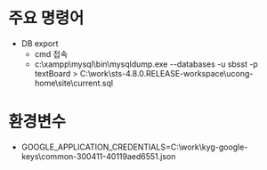 # 주요 명령어
- DB export
  - cmd 접속
  - c:\xampp\mysql\bin\mysqldump.exe --databases -u sbsst -p textBoard > C:\work\sts-4.8.0.RELEASE-workspace\ucong-home\site\current.sql
  
# 환경변수
- GOOGLE_APPLICATION_CREDENTIALS=C:\work\kyg-google-keys\common-300411-40119aed6551.json